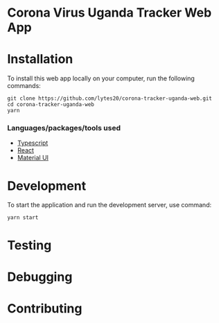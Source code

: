 # Corona Virus Uganda Tracker Web App

# Installation
To install this web app locally on your computer, run the following commands:

    git clone https://github.com/lytes20/corona-tracker-uganda-web.git
    cd corona-tracker-uganda-web
    yarn

### Languages/packages/tools used
- [Typescript](https://www.typescriptlang.org/)
- [React](https://reactjs.org/)
- [Material UI](https://material-ui.com/)
# Development
To start the application and run the development server, use command:

    yarn start

# Testing

# Debugging

# Contributing

